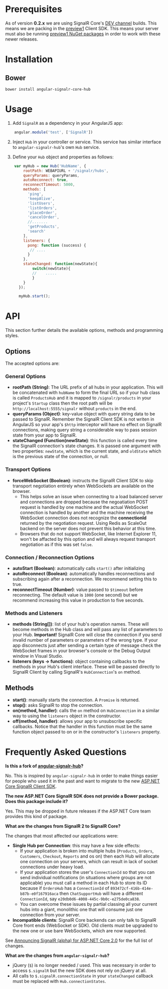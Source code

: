 # Prerequisites

As of version **0.2.x** we are using SignalR Core's [DEV channel](https://dotnet.myget.org/gallery/aspnetcore-dev) builds. This means we are packing in the [preview1](https://dotnet.myget.org/feed/aspnetcore-dev/package/npm/@aspnet/signalr-client) Client SDK. This means your server must also be running [preview1 NuGet packages](https://dotnet.myget.org/feed/aspnetcore-dev/package/nuget/Microsoft.AspNetCore.SignalR) in order to work with these newer releases.

# Installation

## Bower

    bower install angular-signalr-core-hub
# Usage

1. Add `SignalR` as a dependency in your AngularJS app:
```javascript
    angular.module('test', ['SignalR'])
```
2. Inject `Hub` in your controller or service. This service has similar interface to `angular-signalr-hub`'s own `Hub` service.

3. Define your `Hub` object and properties as follows:
```javascript
    var myHub = new Hub('HubName', {
        rootPath: WEBAPIURL + '/signalr/hubs',
        queryParams: queryParams,
        autoReconnect: true,
        reconnectTimeout: 5000,
        methods: [
          'ping',
          'keepAlive',
          'listUsers',
          'listOrders',
          'placeOrder',
          'cancelOrder',
          //.......
          'getProducts',
          'search'          
        ],
        listeners: {
          pong: function (success) {
           // ....
          }
        },
        stateChanged: function(newState){
            switch(newState){
            //    .....
            }
        }
      });

      myHub.start();
```

# API

This section further details the available options, methods and programming styles.

## Options

The accepted options are:
### General Options
* **rootPath (String)**: The URL prefix of all hubs in your application. This will be concatenated with `hubName` to form the final URL so if your hub class is called `ProductsHub` and it is mapped to `/signalr/products` in your project's `Startup` class then the root path will be `http://localhost:5555/signalr` without `products` in the end.
* **queryParams (Object)**: key-value object with query string data to be passed to SignalR. Remember the SignalR Client SDK is not writen in AngularJS so your app's `$http` interceptor will have no effect on SignalR connections, making query string a considerable way to pass session state from your app to SignalR.
* **stateChanged (Function(newState)**: this function is called every time the SignalR connection's state changes. It is passed one argument with two properties: `newState`, which is the current state, and `oldState` which is the previous state of the connection, or null.

### Transport Options

* **forceWebSocket (Boolean)**: instructs the SignalR Client SDK to skip transport negotiation entirely when WebSockets are available on the browser. 
    * This helps solve an issue when connecting to a load balanced server and connections are dropped because the negoatiation POST request is handled by one machine and the actual WebSocket connection is handled by another and the machine receiving the WebSocket connection does not recognize the **connectionId** returned by the negotiation request. Using Redis as ScaleOut backend on the server does not prevent this behavior at this time.
    * Browsers that do not support WebSocket, like Internet Explorer 11, won't be affacted by this option and will always request transport negotiation as if this was set `false`.

### Connection / Reconnection Options
* **autoStart (Boolean)**: automatically calls `start()` after initializing
* **autoReconnect (Boolean)**: automatically handles reconnections and subscribing again after a reconnection. We recommend setting this to true.
* **reconnectTimeout (Number)**: value passed to `$timeout` before reconnecting. The default value is `1000` (one second) but we recommend increasing this value in production to five seconds.

### Methods and Listeners

* **methods (String[])**: list of your hub's operation names. These will become methods in the Hub class and will pass any list of parameters to your Hub. **Important!** SignalR Core will close the connection if you send invalid number of parameters or parameters of the wrong type. If your app disconnects just after sending a certain type of message check the WebSocket frames in your browser's console or the Debug Output window in Visual Studio.
* **listeners (keys -> functions)**: object containing callbacks to the methods in your Hub's client interface. These will be passed directly to SignalR Client by calling SignalR's `HubConnection`'s `on` method. 

## Methods

* **start()**: manually starts the connection. A `Promise` is returned.
* **stop()**: asks SignalR to stop the connection.
* **on(method, handler)**: calls the `on` method on `HubConnection` in a similar way to using the `listeners` object in the constructor.
* **off(method, handler)**: allows your app to unsubscribe specific callbacks. Notice that the handler in this function must be the same function object passed to on or in the constructor's `listeners` property.




# Frequently Asked Questions

**Is this a fork of [angular-signalr-hub](https://github.com/JustMaier/angular-signalr-hub)?**

No. This is inspired by `angular-signalr-hub` in order to make things easier for people who used it in the past and want to migrate to the new [ASP.NET Core SignalR Client SDK](https://github.com/aspnet/SignalR/tree/dev/client-ts).

**The new ASP.NET Core SignalR SDK does not provide a Bower package. Does this package include it?**

Yes. This may be dropped in future releases if the ASP.NET Core team provides this kind of package.

**What are the changes from SignalR 2 to SignalR Core?**

The changes that most affected our applications were:
* **Single Hub per Connection**: this may have a few side effects:
    - If your application is broken into multiple hubs (`Products`, `Orders`, `Customers`, `Checkout`, `Reports` and os on) then each Hub will allocate one connection on your servers, which can result in lack of socket connections under heavy load.
    - If your application stores the user's `ConnectionId` so that you can send individual notifications (in situations where groups are not applicable) you must call a method in each Hub to store its ID because if `OrdersHub` has a `ConnectionId` of `893472cf-416b-414e-b87b-e0f167916aca` then `ChatSupportHub` will have a different `ConnectionId`, say `e20db0d6-4008-445c-9b0c-e275de0ca838`.
    - You can overcome these issues by partial classing all your current hubs into a giant, monolithic one that will consume just one connection from your server. 
* **Incompatible clients**: SignalR Core backends can only talk to SignalR Core front ends (WebSocket or SDK). Old clients must be upgraded to the new one or use bare WebSockets, which are now supported.


See [Announcing SignalR (alpha) for ASP.NET Core 2.0](https://blogs.msdn.microsoft.com/webdev/2017/09/14/announcing-signalr-for-asp-net-core-2-0/) for the full list of changes.

**What are the changes from `angular-signalr-hub`?**

* jQuery (`$`) is no longer needed / used. This was necessary in order to access `$.signalR` but the new SDK does not rely on jQuery at all.
* All calls to `$.signalR.connectionState` in your `stateChanged` callback must be replaced with `Hub.connectionStates`.




